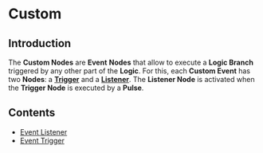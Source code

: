 
# Custom

## Introduction

The **Custom Nodes** are **Event** **Nodes** that allow to execute a **Logic Branch** triggered by any other part of the **Logic**. For this, each **Custom Event** has two **Nodes**: a [**Trigger**](event-trigger.md) and a [**Listener**](event-listener.md). The **Listener Node** is activated when the **Trigger Node** is executed by a **Pulse**.

## Contents

* [Event Listener](event-listener.md)
* [Event Trigger](event-trigger.md)